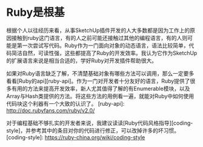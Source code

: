 # Ruby是根基

根据个人以往经历来看，从事SketchUp插件开发的人大多数都是因为工作上的原因接触到ruby这门语言，有的人之前可能还接触过其他的编程语言，有的人则可能是第一次尝试写代码。Ruby作为一门面向对象的动态语言，语法比较简单，代码简洁自然，可读性强，这些都提高了Ruby的开发效率。我认为它作为SketchUp的扩展语言来说是相当合适的，学好Ruby对开发插件帮助很大。

如果对Ruby语言缺乏了解，不清楚基础对象有哪些方法可以调用，那么一定要多看看[Ruby的api][ruby-api]。作为一门对开发者十分友好的语言，Ruby提供了很多有用的方法来提高开发效率，新人尤其值得了解的有Enumerable模块，以及Array与Hash类提供的方法。将这些方法的用例看一遍，就能对Ruby中如何使用代码块这个利器有一个大致的认识了。
[ruby-api]: http://doc.rubyfans.com/ruby/v2.0/

对于编程基础不够扎实的开发者来说，我建议读读[Ruby代码风格指导][coding-style]，并参考其中的条目对你的代码进行修正，可以改掉许多的坏习惯。
[coding-style]: https://ruby-china.org/wiki/coding-style
